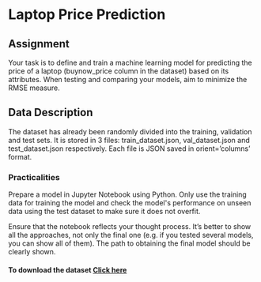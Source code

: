 # Laptop Price Prediction

## Assignment
Your task is to define and train a machine learning model for predicting the price of a laptop (buynow_price column in the dataset) based on its attributes. When testing and comparing your models, aim to minimize the RMSE measure.

## Data Description
The dataset has already been randomly divided into the training, validation and test sets. It is stored in 3 files: train_dataset.json, val_dataset.json and test_dataset.json respectively. Each file is JSON saved in orient=’columns’ format.

### Practicalities

Prepare a model in Jupyter Notebook using Python. Only use the training data for training the model and check the model's performance on unseen data using the test dataset to make sure it does not overfit.

Ensure that the notebook reflects your thought process. It’s better to show all the approaches, not only the final one (e.g. if you tested several models, you can show all of them). The path to obtaining the final model should be clearly shown.

#### To download the dataset <a href="https://drive.google.com/drive/folders/1HYUkqZVEXi-691h9I2j_uaYxedJa-f-S?usp=sharing"> Click here </a>
